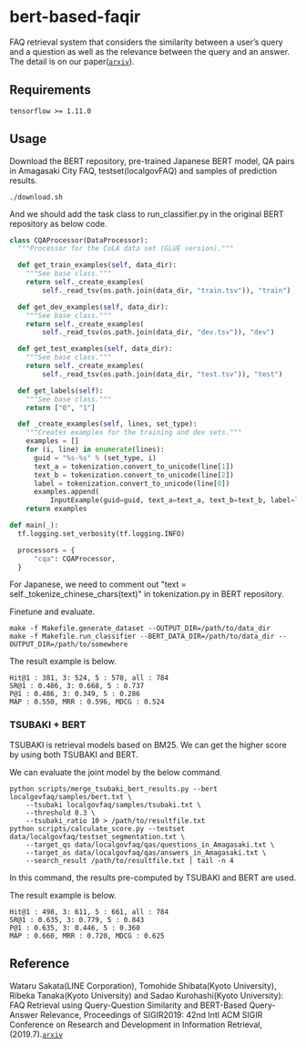 # bert-based-faqir
FAQ retrieval system that considers the similarity between a user’s query and a question as well as the relevance between the query and an answer.
The detail is on our paper([`arxiv`](https://arxiv.org/abs/1905.02851)).

## Requirements
```
tensorflow >= 1.11.0
```
## Usage
Download the BERT repository, pre-trained Japanese BERT model, QA pairs in Amagasaki City FAQ, testset(localgovFAQ) and samples of prediction results.
```shell
./download.sh
```
And we should add the task class to run_classifier.py in the original BERT repository as below code.
```python
class CQAProcessor(DataProcessor):
  """Processor for the CoLA data set (GLUE version)."""

  def get_train_examples(self, data_dir):
    """See base class."""
    return self._create_examples(
        self._read_tsv(os.path.join(data_dir, "train.tsv")), "train")

  def get_dev_examples(self, data_dir):
    """See base class."""
    return self._create_examples(
        self._read_tsv(os.path.join(data_dir, "dev.tsv")), "dev")

  def get_test_examples(self, data_dir):
    """See base class."""
    return self._create_examples(
        self._read_tsv(os.path.join(data_dir, "test.tsv")), "test")

  def get_labels(self):
    """See base class."""
    return ["0", "1"]

  def _create_examples(self, lines, set_type):
    """Creates examples for the training and dev sets."""
    examples = []
    for (i, line) in enumerate(lines):
      guid = "%s-%s" % (set_type, i)
      text_a = tokenization.convert_to_unicode(line[1])
      text_b = tokenization.convert_to_unicode(line[2])
      label = tokenization.convert_to_unicode(line[0])
      examples.append(
          InputExample(guid=guid, text_a=text_a, text_b=text_b, label=label))
    return examples

def main(_):
  tf.logging.set_verbosity(tf.logging.INFO)

  processors = {
      "cqa": CQAProcessor,
  }
```

For Japanese, we need to comment out "text = self._tokenize_chinese_chars(text)" in tokenization.py in BERT repository.

Finetune and evaluate.
```shell
make -f Makefile.generate_dataset --OUTPUT_DIR=/path/to/data_dir
make -f Makefile.run_classifier --BERT_DATA_DIR=/path/to/data_dir --OUTPUT_DIR=/path/to/somewhere
```

The result example is below.
```
Hit@1 : 381, 3: 524, 5 : 578, all : 784
SR@1 : 0.486, 3: 0.668, 5 : 0.737
P@1 : 0.486, 3: 0.349, 5 : 0.286
MAP : 0.550, MRR : 0.596, MDCG : 0.524
```

### TSUBAKI + BERT

TSUBAKI is retrieval models based on BM25.
We can get the higher score by using both TSUBAKI and BERT.

We can evaluate the joint model by the below command.
```shell
python scripts/merge_tsubaki_bert_results.py --bert localgovfaq/samples/bert.txt \
    --tsubaki localgovfaq/samples/tsubaki.txt \
    --threshold 0.3 \
    --tsubaki_ratio 10 > /path/to/resultfile.txt
python scripts/calculate_score.py --testset data/localgovfaq/testset_segmentation.txt \
    --target_qs data/localgovfaq/qas/questions_in_Amagasaki.txt \
    --target_as data/localgovfaq/qas/answers_in_Amagasaki.txt \
    --search_result /path/to/resultfile.txt | tail -n 4
```
In this command, the results pre-computed by TSUBAKI and BERT are used.

The result example is below.
```
Hit@1 : 498, 3: 611, 5 : 661, all : 784
SR@1 : 0.635, 3: 0.779, 5 : 0.843
P@1 : 0.635, 3: 0.446, 5 : 0.360
MAP : 0.660, MRR : 0.720, MDCG : 0.625
```

## Reference
Wataru Sakata(LINE Corporation), Tomohide Shibata(Kyoto University), Ribeka Tanaka(Kyoto University) and Sadao Kurohashi(Kyoto University):
FAQ Retrieval using Query-Question Similarity and BERT-Based Query-Answer Relevance,
Proceedings of SIGIR2019: 42nd Intl ACM SIGIR Conference on Research and Development in Information Retrieval,  (2019.7).[`arxiv`](https://arxiv.org/abs/1905.02851)
